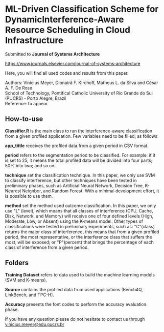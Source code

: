 # ML-Driven Classification Scheme for DynamicInterference-Aware Resource Scheduling in Cloud Infrastructure

Submitted to **Journal of Systems Architecture**

https://www.journals.elsevier.com/journal-of-systems-architecture

Here, you will find all used codes and results from this paper.</br>

Authors: Vinícius Meyer, Dionatrã F. Kirchoff, Matheus L. da Silva and César A. F. De Rose</br> 
School of Technology, Pontifical Catholic University of Rio Grande do Sul (PUCRS) - Porto Alegre, Brazil</br> 
Reference: to appear</br> 

## How-to-use

**Classifier.R** is the main class to run the interference-aware classification from a given profiled application. 
Few variables need to be filled, as follows:

**app_tittle** receives the profiled data from a given period in CSV format.

**period** refers to the segmentation period to be classified. For example: if it is set to 25, it means the total profiled data will be divided into four parts; 50% into two; and so on.

**technique** set the classification technique. In this paper, we only use SVM to classify interference, but other techniques have been tested in preliminary phases, such as Artificial Neural Network, Decision Tree, K-Nearest Neighbor, and Random Forest. With a minimal development effort, it is possible to use them.

**method** set the method used outcome classification. In this paper, we only use "L" (level), which means that all classes of interference (CPU, Cache, Disk, Network, and Memory) will receive one of four defined levels (High, Moderate, Low, or Absent) using the K-means model. Other types of classifications were tested in preliminary experiments, such as: "C"(class) returns the major class of interference, this means that from a given profiled period, the most representative, or the interference class that suffers the most, will be exposed; or "P"(percent) that brings the percentage of each class of interference from a given period.

## Folders

**Training Dataset** refers to data used to build the machine learning models (SVM and K-means).

**Source** contains the profiled data from used applications (Bench4Q, LinkBench, and TPC-H).

**Accuracy** presents the font codes to perform the accuracy evaluation phase.


If you have any question please do not hesitate to contact us through vinicius.meyer@edu.pucrs.br</br>


